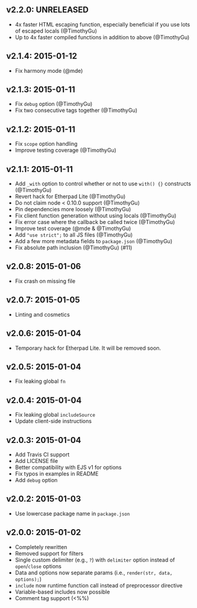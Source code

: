 ## v2.2.0: UNRELEASED

+ 4x faster HTML escaping function, especially beneficial if you use lots
  of escaped locals (@TimothyGu)
+ Up to 4x faster compiled functions in addition to above (@TimothyGu)

## v2.1.4: 2015-01-12

+ Fix harmony mode (@mde)

## v2.1.3: 2015-01-11

+ Fix `debug` option (@TimothyGu)
+ Fix two consecutive tags together (@TimothyGu)

## v2.1.2: 2015-01-11

+ Fix `scope` option handling
+ Improve testing coverage (@TimothyGu)

## v2.1.1: 2015-01-11

+ Add `_with` option to control whether or not to use `with() {}` constructs
  (@TimothyGu)
+ Revert hack for Etherpad Lite (@TimothyGu)
+ Do not claim node < 0.10.0 support (@TimothyGu)
+ Pin dependencies more loosely (@TimothyGu)
+ Fix client function generation without using locals (@TimothyGu)
+ Fix error case where the callback be called twice (@TimothyGu)
+ Improve test coverage (@mde & @TimothyGu)
+ Add `"use strict";` to all JS files (@TimothyGu)
+ Add a few more metadata fields to `package.json` (@TimothyGu)
+ Fix absolute path inclusion (@TimothyGu) (#11)

## v2.0.8: 2015-01-06

+ Fix crash on missing file

## v2.0.7: 2015-01-05

+ Linting and cosmetics

## v2.0.6: 2015-01-04

+ Temporary hack for Etherpad Lite. It will be removed soon.

## v2.0.5: 2015-01-04

+ Fix leaking global `fn`

## v2.0.4: 2015-01-04

+ Fix leaking global `includeSource`
+ Update client-side instructions

## v2.0.3: 2015-01-04

+ Add Travis CI support
+ Add LICENSE file
+ Better compatibility with EJS v1 for options
+ Fix typos in examples in README
+ Add `debug` option

## v2.0.2: 2015-01-03

+ Use lowercase package name in `package.json`

## v2.0.0: 2015-01-02

+ Completely rewritten
+ Removed support for filters
+ Single custom delimiter (e.g., `?`) with `delimiter` option instead of
  `open`/`close` options
+ Data and options now separate params (i.e., `render(str, data, options);`)
+ `include` now runtime function call instead of preprocessor directive
+ Variable-based includes now possible
+ Comment tag support (<%%)

